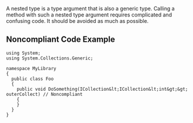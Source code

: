 
A nested type is a type argument that is also a generic type. Calling a method with such a nested type argument requires complicated and confusing code. It should be avoided as much as possible.

## Noncompliant Code Example


    using System;
    using System.Collections.Generic;
    
    namespace MyLibrary
    {
      public class Foo
      {
        public void DoSomething(ICollection&lt;ICollection&lt;int&gt;&gt; outerCollect) // Noncompliant
        {
        }
      }
    }


